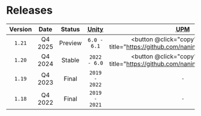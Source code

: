 ﻿---
aside: false
---

<script setup>
const copy = evt => {
    const button = evt.target;
    navigator.clipboard.writeText(button.title);
    button.classList.add("upm-clicked");
    setTimeout(() => button.classList.remove("upm-clicked"), 3000);
};
</script>

# Releases

| Version |  Date   |                Status                 | <abbr title="Compatible Unity versions range.">Unity</abbr> | <abbr title="Git URL of the release package to install via Unity's package manager (UPM).">UPM</abbr> |                    Notes                    |
|:-------:|:-------:|:-------------------------------------:|:-----------------------------------------------------------:|:-----------------------------------------------------------------------------------------------------:|:-------------------------------------------:|
| `1.21`  | Q4 2025 | <span class="txt-warn">Preview</span> |                         `6.0 - 6.1`                         |         <button @click="copy" class="upm" title="https://github.com/naninovel/upm.git#1.21"/>         | [](https://pre.naninovel.com/releases/1.21) |
| `1.20`  | Q4 2024 |  <span class="txt-ok">Stable</span>   |                        `2022 - 6.0`                         |         <button @click="copy" class="upm" title="https://github.com/naninovel/upm.git#1.20"/>         |             [↗](/releases/1.20)             |
| `1.19`  | Q4 2023 |  <span class="txt-err">Final</span>   |                        `2019 - 2022`                        |                                                  `-`                                                  |             [↗](/releases/1.19)             |
| `1.18`  | Q4 2022 |  <span class="txt-err">Final</span>   |                        `2019 - 2021`                        |                                                  `-`                                                  |             [↗](/releases/1.18)             |
